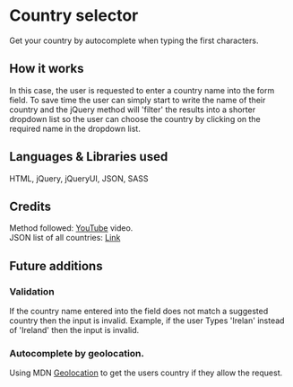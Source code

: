 # Country selector
Get your country by autocomplete when typing the first characters.  

## How it works
In this case, the user is requested to enter a country name into the form field. To save time the user can simply start to write the name of their country and the jQuery method will 'filter' the results into a shorter dropdown list so the user can choose the country by clicking on the required name in the dropdown list.

## Languages & Libraries used
HTML, jQuery, jQueryUI, JSON, SASS

## Credits
Method followed: [YouTube](https://www.youtube.com/watch?v=d4MNd5pGDLQ) video.  
JSON list of all countries: [Link](https://gist.github.com/keeguon/2310008)

## Future additions
### Validation 
If the country name entered into the field does not match a suggested country then the input is invalid.
Example, if the user Types 'Irelan' instead of 'Ireland' then the input is invalid.

### Autocomplete by geolocation.
Using MDN [Geolocation](https://developer.mozilla.org/en-US/docs/Web/API/Geolocation_API) to get the users country if they allow the request.
